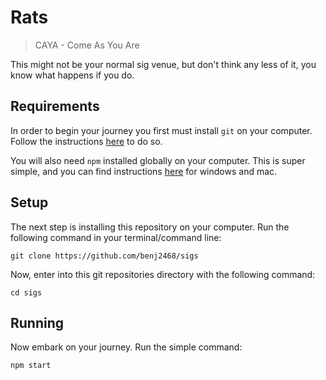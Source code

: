 # Rats

> CAYA - Come As You Are

This might not be your normal sig venue, but don't think any less of it, you know what happens if you do.

## Requirements

In order to begin your journey you first must install `git` on your computer. Follow the instructions [here](https://git-scm.com/book/en/v2/Getting-Started-Installing-Git) to do so.

You will also need `npm` installed globally on your computer. This is super simple, and you can find instructions [here](https://www.npmjs.com/get-npm) for windows and mac.

## Setup

The next step is installing this repository on your computer. Run the following command in your terminal/command line:

```
git clone https://github.com/benj2468/sigs
```

Now, enter into this git repositories directory with the following command:

```
cd sigs
```

## Running

Now embark on your journey. Run the simple command:

```
npm start
```
